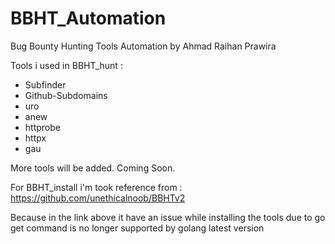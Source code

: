 # BBHT_Automation
Bug Bounty Hunting Tools Automation by Ahmad Raihan Prawira

Tools i used in BBHT_hunt :
- Subfinder
- Github-Subdomains
- uro
- anew
- httprobe
- httpx
- gau

More tools will be added. Coming Soon.

For BBHT_install i'm took reference from :
https://github.com/unethicalnoob/BBHTv2

Because in the link above it have an issue while installing the tools due to go get command is no longer supported by golang latest version
